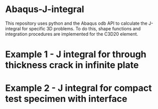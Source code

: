 # Abaqus-J-integral
This repository uses python and the Abaqus odb API to calculate the J-integral for specific 3D problems. To do this, shape functions and integration procedures are implemented for the C3D20 element.

# Example 1 - J integral for through thickness crack in infinite plate 

# Example 2 - J integral for compact test specimen with interface 
